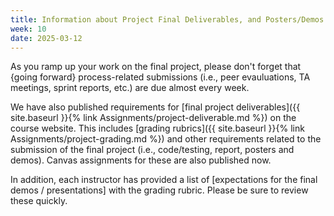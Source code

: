 ```yaml
---
title: Information about Project Final Deliverables, and Posters/Demos
week: 10
date: 2025-03-12
---
```

As you ramp up your work on the final project, please don't forget that {going forward} process-related submissions (i.e., peer evauluations, TA meetings, sprint reports, etc.) are due almost every week.

We have also published requirements for [final project deliverables]({{ site.baseurl }}{% link Assignments/project-deliverable.md %}) on the course website. This includes [grading rubrics]({{ site.baseurl }}{% link Assignments/project-grading.md %}) and other requirements related to the submission of the final project (i.e., code/testing, report, posters and demos). Canvas assignments for these are also published now.

In addition, each instructor has provided a list of [expectations for the final demos / presentations] with the grading rubric. Please be sure to review these quickly.